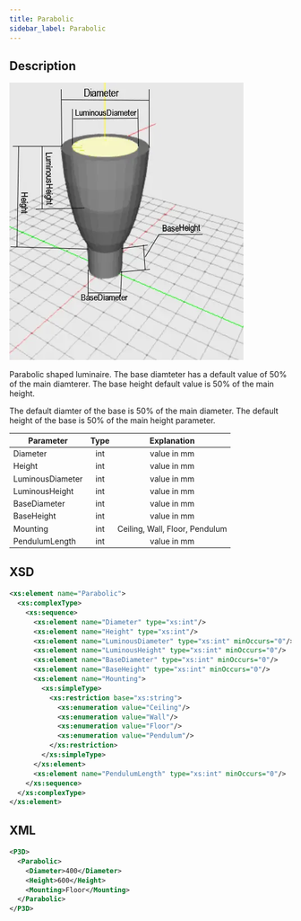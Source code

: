 ```yaml
---
title: Parabolic
sidebar_label: Parabolic
---
```


## Description

![Parabolic Luminaire ](/img/docs/geometry/parametric/parabolic.webp)

Parabolic shaped luminaire. The base diamteter has a default value of 50% of the main diamterer. The base height default value is 50% of the main height.

The default diamter of the base is 50% of the main diameter.
The default height of the base is 50% of the main height parameter.

| Parameter        | Type |          Explanation           |
| ---------------- | :--: | :----------------------------: |
| Diameter         | int  |          value in mm           |
| Height           | int  |          value in mm           |
| LuminousDiameter | int  |          value in mm           |
| LuminousHeight   | int  |          value in mm           |
| BaseDiameter     | int  |          value in mm           |
| BaseHeight       | int  |          value in mm           |
| Mounting         | int  | Ceiling, Wall, Floor, Pendulum |
| PendulumLength   | int  |          value in mm           |

## XSD

```xml
<xs:element name="Parabolic">
  <xs:complexType>
    <xs:sequence>
      <xs:element name="Diameter" type="xs:int"/>
      <xs:element name="Height" type="xs:int"/>
      <xs:element name="LuminousDiameter" type="xs:int" minOccurs="0"/>
      <xs:element name="LuminousHeight" type="xs:int" minOccurs="0"/>
      <xs:element name="BaseDiameter" type="xs:int" minOccurs="0"/>
      <xs:element name="BaseHeight" type="xs:int" minOccurs="0"/>
      <xs:element name="Mounting">
        <xs:simpleType>
          <xs:restriction base="xs:string">
            <xs:enumeration value="Ceiling"/>
            <xs:enumeration value="Wall"/>
            <xs:enumeration value="Floor"/>
            <xs:enumeration value="Pendulum"/>
          </xs:restriction>
        </xs:simpleType>
      </xs:element>
      <xs:element name="PendulumLength" type="xs:int" minOccurs="0"/>
    </xs:sequence>
  </xs:complexType>
</xs:element>
```

## XML

```xml
<P3D>
  <Parabolic>
    <Diameter>400</Diameter>
    <Height>600</Height>
    <Mounting>Floor</Mounting>
  </Parabolic>
</P3D>
```
